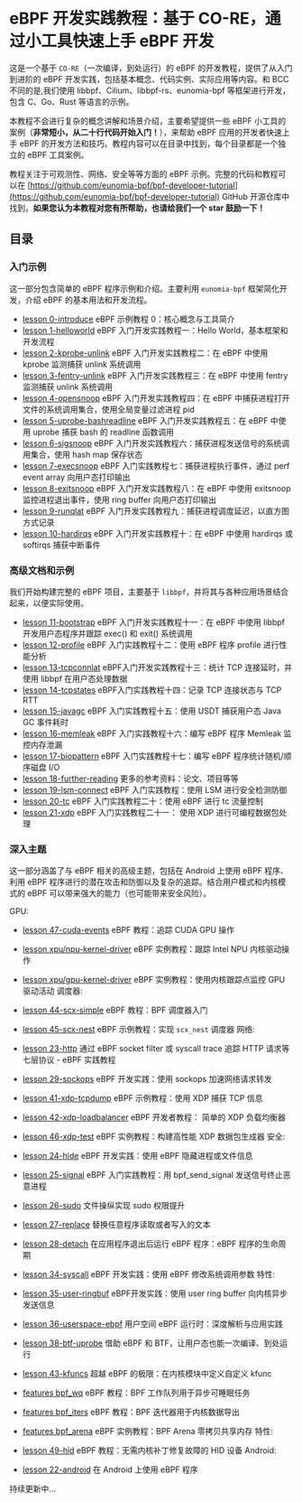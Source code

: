 # eBPF 开发实践教程：基于 CO-RE，通过小工具快速上手 eBPF 开发

这是一个基于 `CO-RE`（一次编译，到处运行）的 eBPF 的开发教程，提供了从入门到进阶的 eBPF 开发实践，包括基本概念、代码实例、实际应用等内容。和 BCC 不同的是,我们使用 libbpf、Cilium、libbpf-rs、eunomia-bpf 等框架进行开发，包含 C、Go、Rust 等语言的示例。

本教程不会进行复杂的概念讲解和场景介绍，主要希望提供一些 eBPF 小工具的案例（**非常短小，从二十行代码开始入门！**），来帮助 eBPF 应用的开发者快速上手 eBPF 的开发方法和技巧。教程内容可以在目录中找到，每个目录都是一个独立的 eBPF 工具案例。

教程关注于可观测性、网络、安全等等方面的 eBPF 示例。完整的代码和教程可以在 [https://github.com/eunomia-bpf/bpf-developer-tutorial](https://github.com/eunomia-bpf/bpf-developer-tutorial) GitHub 开源仓库中找到。**如果您认为本教程对您有所帮助，也请给我们一个 star 鼓励一下！**

## 目录

### 入门示例

这一部分包含简单的 eBPF 程序示例和介绍。主要利用 `eunomia-bpf` 框架简化开发，介绍 eBPF 的基本用法和开发流程。

- [lesson 0-introduce](src/0-introduce/README.zh.md) eBPF 示例教程 0：核心概念与工具简介
- [lesson 1-helloworld](src/1-helloworld/README.zh.md) eBPF 入门开发实践教程一：Hello World，基本框架和开发流程
- [lesson 2-kprobe-unlink](src/2-kprobe-unlink/README.zh.md) eBPF 入门开发实践教程二：在 eBPF 中使用 kprobe 监测捕获 unlink 系统调用
- [lesson 3-fentry-unlink](src/3-fentry-unlink/README.zh.md) eBPF 入门开发实践教程三：在 eBPF 中使用 fentry 监测捕获 unlink 系统调用
- [lesson 4-opensnoop](src/4-opensnoop/README.zh.md) eBPF 入门开发实践教程四：在 eBPF 中捕获进程打开文件的系统调用集合，使用全局变量过滤进程 pid
- [lesson 5-uprobe-bashreadline](src/5-uprobe-bashreadline/README.zh.md) eBPF 入门开发实践教程五：在 eBPF 中使用  uprobe 捕获 bash 的 readline 函数调用
- [lesson 6-sigsnoop](src/6-sigsnoop/README.zh.md) eBPF 入门开发实践教程六：捕获进程发送信号的系统调用集合，使用 hash map 保存状态
- [lesson 7-execsnoop](src/7-execsnoop/README.zh.md) eBPF 入门实践教程七：捕获进程执行事件，通过 perf event array 向用户态打印输出
- [lesson 8-exitsnoop](src/8-exitsnoop/README.zh.md) eBPF 入门开发实践教程八：在 eBPF 中使用 exitsnoop 监控进程退出事件，使用 ring buffer 向用户态打印输出
- [lesson 9-runqlat](src/9-runqlat/README.zh.md) eBPF 入门开发实践教程九：捕获进程调度延迟，以直方图方式记录
- [lesson 10-hardirqs](src/10-hardirqs/README.zh.md) eBPF 入门开发实践教程十：在 eBPF 中使用 hardirqs 或 softirqs 捕获中断事件
### 高级文档和示例

我们开始构建完整的 eBPF 项目，主要基于 `libbpf`，并将其与各种应用场景结合起来，以便实际使用。

- [lesson 11-bootstrap](src/11-bootstrap/README.zh.md) eBPF 入门开发实践教程十一：在 eBPF 中使用 libbpf 开发用户态程序并跟踪 exec() 和 exit() 系统调用
- [lesson 12-profile](src/12-profile/README.zh.md) eBPF 入门实践教程十二：使用 eBPF 程序 profile 进行性能分析
- [lesson 13-tcpconnlat](src/13-tcpconnlat/README.zh.md) eBPF入门开发实践教程十三：统计 TCP 连接延时，并使用 libbpf 在用户态处理数据
- [lesson 14-tcpstates](src/14-tcpstates/README.zh.md) eBPF入门实践教程十四：记录 TCP 连接状态与 TCP RTT
- [lesson 15-javagc](src/15-javagc/README.zh.md) eBPF 入门实践教程十五：使用 USDT 捕获用户态 Java GC 事件耗时
- [lesson 16-memleak](src/16-memleak/README.zh.md) eBPF 入门实践教程十六：编写 eBPF 程序 Memleak 监控内存泄漏
- [lesson 17-biopattern](src/17-biopattern/README.zh.md) eBPF 入门实践教程十七：编写 eBPF 程序统计随机/顺序磁盘 I/O
- [lesson 18-further-reading](src/18-further-reading/README.zh.md) 更多的参考资料：论文、项目等等
- [lesson 19-lsm-connect](src/19-lsm-connect/README.zh.md) eBPF 入门实践教程：使用 LSM 进行安全检测防御
- [lesson 20-tc](src/20-tc/README.zh.md) eBPF 入门实践教程二十：使用 eBPF 进行 tc 流量控制
- [lesson 21-xdp](src/21-xdp/README.zh.md) eBPF 入门实践教程二十一： 使用 XDP 进行可编程数据包处理
### 深入主题

这一部分涵盖了与 eBPF 相关的高级主题，包括在 Android 上使用 eBPF 程序、利用 eBPF 程序进行的潜在攻击和防御以及复杂的追踪。结合用户模式和内核模式的 eBPF 可以带来强大的能力（也可能带来安全风险）。

GPU:

- [lesson 47-cuda-events](src/47-cuda-events/README.zh.md) eBPF 教程：追踪 CUDA GPU 操作
- [lesson xpu/npu-kernel-driver](src/xpu/npu-kernel-driver/README.zh.md) eBPF 实例教程：跟踪 Intel NPU 内核驱动操作
- [lesson xpu/gpu-kernel-driver](src/xpu/gpu-kernel-driver/README.zh.md) eBPF 实例教程：使用内核跟踪点监控 GPU 驱动活动
调度器:

- [lesson 44-scx-simple](src/44-scx-simple/README.zh.md) eBPF 教程：BPF 调度器入门
- [lesson 45-scx-nest](src/45-scx-nest/README.zh.md) eBPF 示例教程：实现 `scx_nest` 调度器
网络:

- [lesson 23-http](src/23-http/README.zh.md) 通过 eBPF socket filter 或 syscall trace 追踪 HTTP 请求等七层协议 - eBPF 实践教程
- [lesson 29-sockops](src/29-sockops/README.zh.md) eBPF 开发实践：使用 sockops 加速网络请求转发
- [lesson 41-xdp-tcpdump](src/41-xdp-tcpdump/README.zh.md) eBPF 示例教程：使用 XDP 捕获 TCP 信息
- [lesson 42-xdp-loadbalancer](src/42-xdp-loadbalancer/README.zh.md) eBPF 开发者教程： 简单的 XDP 负载均衡器
- [lesson 46-xdp-test](src/46-xdp-test/README.zh.md) eBPF 实例教程：构建高性能 XDP 数据包生成器
安全:

- [lesson 24-hide](src/24-hide/README.zh.md) eBPF 开发实践：使用 eBPF 隐藏进程或文件信息
- [lesson 25-signal](src/25-signal/README.zh.md) eBPF 入门实践教程：用 bpf_send_signal 发送信号终止恶意进程
- [lesson 26-sudo](src/26-sudo/README.zh.md) 文件操纵实现 sudo 权限提升
- [lesson 27-replace](src/27-replace/README.zh.md) 替换任意程序读取或者写入的文本
- [lesson 28-detach](src/28-detach/README.zh.md) 在应用程序退出后运行 eBPF 程序：eBPF 程序的生命周期
- [lesson 34-syscall](src/34-syscall/README.zh.md) eBPF 开发实践：使用 eBPF 修改系统调用参数
特性:

- [lesson 35-user-ringbuf](src/35-user-ringbuf/README.zh.md) eBPF开发实践：使用 user ring buffer 向内核异步发送信息
- [lesson 36-userspace-ebpf](src/36-userspace-ebpf/README.zh.md) 用户空间 eBPF 运行时：深度解析与应用实践
- [lesson 38-btf-uprobe](src/38-btf-uprobe/README.zh.md) 借助 eBPF 和 BTF，让用户态也能一次编译、到处运行
- [lesson 43-kfuncs](src/43-kfuncs/README.zh.md) 超越 eBPF 的极限：在内核模块中定义自定义 kfunc
- [features bpf_wq](src/features/bpf_wq/README.zh.md) eBPF 教程：BPF 工作队列用于异步可睡眠任务
- [features bpf_iters](src/features/bpf_iters/README.zh.md) eBPF 教程：BPF 迭代器用于内核数据导出
- [features bpf_arena](src/features/bpf_arena/README.zh.md) eBPF 实例教程：BPF Arena 零拷贝共享内存
特性:

- [lesson 49-hid](src/49-hid/README.zh.md) eBPF 教程：无需内核补丁修复故障的 HID 设备
Android:

- [lesson 22-android](src/22-android/README.zh.md) 在 Android 上使用 eBPF 程序

持续更新中...
